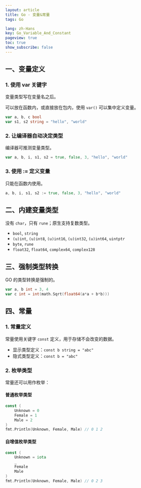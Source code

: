 ```yaml
---
layout: article
title: Go - 变量&常量
tags: Go

lang: zh-Hans
key: Go_Variable_And_Constant
pageview: true
toc: true
show_subscribe: false
---
```


## 一、变量定义

### 1. 使用 var 关键字

变量类型写在变量名之后。

可以放在函数内，或直接放在包内，使用 `var()` 可以集中定义变量。

```go
var a, b, c bool
var s1, s2 string = "hello", "world"
```

### 2. 让编译器自动决定类型

编译器可推测变量类型。

```go
var a, b, i, s1, s2 = true, false, 3, "hello", "world"
```

### 3. 使用 := 定义变量

只能在函数内使用。

```go
a, b, i, s1, s2 := true, false, 3, "hello", "world"
```

## 二、内建变量类型

没有 `char`，只有 `rune`；原生支持复数类型。

- `bool`, `string`
- `(u)int`, `(u)int8`, `(u)int16`, `(u)int32`, `(u)int64`, `uintptr`
- `byte`, `rune`
- `float32`, `float64`, `complex64`, `complex128`

## 三、强制类型转换

GO 的类型转换是强制的。

```go
var a, b int = 3, 4
var c int = int(math.Sqrt(float64(a*a + b*b)))
```

## 四、常量

### 1. 常量定义

常量使用关键字 `const` 定义，用于存储不会改变的数据。

- 显示类型定义：`const b string = "abc"`
- 隐式类型定义：`const b = "abc"`

### 2. 枚举类型
常量还可以用作枚举：

#### 普通枚举类型

```go
const (
    Unknown = 0
    Female = 1
    Male = 2
)
fmt.Println(Unknown, Female, Male) // 0 1 2
```

#### 自增值枚举类型

```go
const (
    Unknown = iota
    _
    Female
    Male
)
fmt.Println(Unknown, Female, Male) // 0 2 3
```